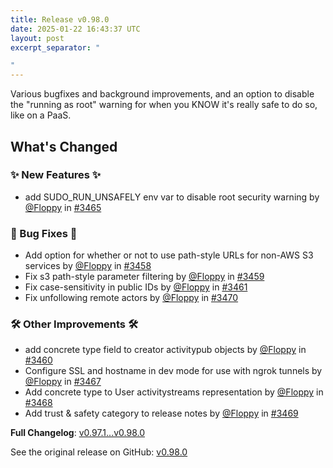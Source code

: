 ```yaml
---
title: Release v0.98.0
date: 2025-01-22 16:43:37 UTC
layout: post
excerpt_separator: "

"
---
```

Various bugfixes and background improvements, and an option to disable the "running as root" warning for when you KNOW it's really safe to do so, like on a PaaS.

## What's Changed
### ✨ New Features ✨
* add SUDO_RUN_UNSAFELY env var to disable root security warning by [@Floppy](https://github.com/Floppy) in [#3465](https://github.com/manyfold3d/manyfold/pull/3465)
### 🐛 Bug Fixes 🐛
* Add option for whether or not to use path-style URLs for non-AWS S3 services by [@Floppy](https://github.com/Floppy) in [#3458](https://github.com/manyfold3d/manyfold/pull/3458)
* Fix s3 path-style parameter filtering by [@Floppy](https://github.com/Floppy) in [#3459](https://github.com/manyfold3d/manyfold/pull/3459)
* Fix case-sensitivity in public IDs by [@Floppy](https://github.com/Floppy) in [#3461](https://github.com/manyfold3d/manyfold/pull/3461)
* Fix unfollowing remote actors by [@Floppy](https://github.com/Floppy) in [#3470](https://github.com/manyfold3d/manyfold/pull/3470)
### 🛠️ Other Improvements 🛠️
* add concrete type field to creator activitypub objects by [@Floppy](https://github.com/Floppy) in [#3460](https://github.com/manyfold3d/manyfold/pull/3460)
* Configure SSL and hostname in dev mode for use with ngrok tunnels by [@Floppy](https://github.com/Floppy) in [#3467](https://github.com/manyfold3d/manyfold/pull/3467)
* Add concrete type to User activitystreams representation by [@Floppy](https://github.com/Floppy) in [#3468](https://github.com/manyfold3d/manyfold/pull/3468)
* Add trust & safety category to release notes by [@Floppy](https://github.com/Floppy) in [#3469](https://github.com/manyfold3d/manyfold/pull/3469)


**Full Changelog**: [v0.97.1...v0.98.0](https://github.com/manyfold3d/manyfold/compare/v0.97.1...v0.98.0)

See the original release on GitHub: [v0.98.0](https://github.com/manyfold3d/manyfold/releases/tag/v0.98.0)
